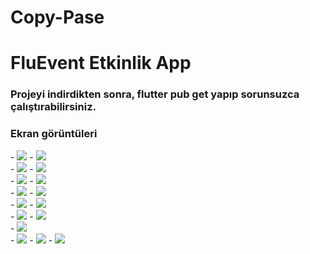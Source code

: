 # Copy-Pase
# FluEvent Etkinlik App
### Projeyi indirdikten sonra, flutter pub get yapıp sorunsuzca çalıştırabilirsiniz.
### Ekran görüntüleri
<div>
- <img src="ReadMEAssets/1.PNG"></img>
- <img src="ReadMEAssets/2.PNG"></img>
</div>
<div>
- <img src="ReadMEAssets/3.PNG"></img>
- <img src="ReadMEAssets/4.PNG"></img>
</div>
<div>
- <img src="ReadMEAssets/5.PNG"></img>
- <img src="ReadMEAssets/6.PNG"></img>
</div>
<div>
- <img src="ReadMEAssets/7.PNG"></img>
- <img src="ReadMEAssets/8.PNG"></img>
</div>
<div>
- <img src="ReadMEAssets/9.PNG"></img>
- <img src="ReadMEAssets/10.PNG"></img>
</div>
<div>
- <img src="ReadMEAssets/11.PNG"></img>
- <img src="ReadMEAssets/12.PNG"></img>
</div>
<div>
- <img src="ReadMEAssets/13.PNG"></img>
</div>
- <img src="firebase1.png"></img>
- <img src="firebase2.png"></img>
- <img src="firebase3.png"></img>
